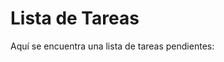 # Lista de Tareas

Aquí se encuentra una lista de tareas pendientes:

<!-- - [ ] Login
- [ ] Administración -->
